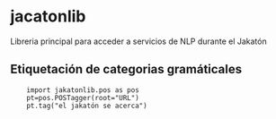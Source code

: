 # jacatonlib

Libreria principal para acceder a servicios de NLP durante el Jakatón 

## Etiquetación de categorias gramáticales

        import jakatonlib.pos as pos
        pt=pos.POSTagger(root="URL")
        pt.tag("el jakatón se acerca") 
